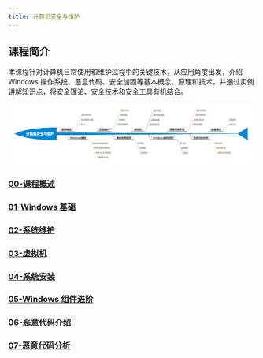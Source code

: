 ```yaml
---
title: 计算机安全与维护
---
```


## 课程简介

本课程针对计算机日常使用和维护过程中的关键技术，从应用角度出发，介绍 Windows 操作系统、恶意代码、安全加固等基本概念、原理和技术，并通过实例讲解知识点，将安全理论、安全技术和安全工具有机结合。

<a href='/img/cms.png'>![课程结构](/img/cms.png)</a>

### [00-课程概述](cms/introduction.md)

### [01-Windows 基础](cms/windows-intro.md)

### [02-系统维护](cms/maintain.md)

### [03-虚拟机](cms/virtualbox.md)

### [04-系统安装](cms/windows-install.md)

### [05-Windows 组件进阶](cms/windows-components.md)

### [06-恶意代码介绍](cms/malware-introduction.md)

### [07-恶意代码分析](cms/malware-analysis.md)

